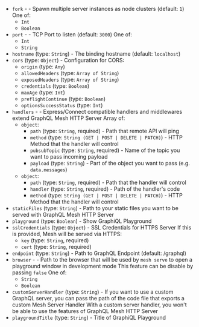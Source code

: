 
* `fork` -  - Spawn multiple server instances as node clusters (default: `1`) One of: 
  * `Int`
  * `Boolean`
* `port` -  - TCP Port to listen (default: `3000`) One of: 
  * `Int`
  * `String`
* `hostname` (type: `String`) - The binding hostname (default: `localhost`)
* `cors` (type: `Object`) - Configuration for CORS: 
  * `origin` (type: `Any`)
  * `allowedHeaders` (type: `Array of String`)
  * `exposedHeaders` (type: `Array of String`)
  * `credentials` (type: `Boolean`)
  * `maxAge` (type: `Int`)
  * `preflightContinue` (type: `Boolean`)
  * `optionsSuccessStatus` (type: `Int`)
* `handlers` -  - Express/Connect compatible handlers and middlewares extend GraphQL Mesh HTTP Server Array of: 
  * `object`: 
    * `path` (type: `String`, required) - Path that remote API will ping
    * `method` (type: `String (GET | POST | DELETE | PATCH)`) - HTTP Method that the handler will control
    * `pubsubTopic` (type: `String`, required) - Name of the topic you want to pass incoming payload
    * `payload` (type: `String`) - Part of the object you want to pass (e.g. `data.messages`)
  * `object`: 
    * `path` (type: `String`, required) - Path that the handler will control
    * `handler` (type: `String`, required) - Path of the handler's code
    * `method` (type: `String (GET | POST | DELETE | PATCH)`) - HTTP Method that the handler will control
* `staticFiles` (type: `String`) - Path to your static files you want to be served with GraphQL Mesh HTTP Server
* `playground` (type: `Boolean`) - Show GraphiQL Playground
* `sslCredentials` (type: `Object`) - SSL Credentials for HTTPS Server
If this is provided, Mesh will be served via HTTPS: 
  * `key` (type: `String`, required)
  * `cert` (type: `String`, required)
* `endpoint` (type: `String`) - Path to GraphQL Endpoint (default: /graphql)
* `browser` -  - Path to the browser that will be used by `mesh serve` to open a playground window in development mode
This feature can be disable by passing `false` One of: 
  * `String`
  * `Boolean`
* `customServerHandler` (type: `String`) - If you want to use a custom GraphQL server, you can pass the path of the code file that exports a custom Mesh Server Handler
With a custom server handler, you won't be able to use the features of GraphQL Mesh HTTP Server
* `playgroundTitle` (type: `String`) - Title of GraphiQL Playground